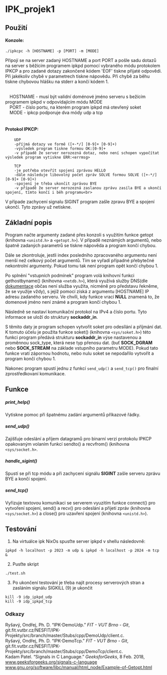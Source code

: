 # IPK_projek1

## Použití

#### Konzole:

```
./ipkcpc -h [HOSTNAME] -p [PORT] -m [MODE]
```

Připojí se na server zadaný HOSTNAME a port PORT a pošle sadu dotazů na server s běžícím programem ipkpd pomocí vybraného módu protokolem IPKCP a pro zadané dotazy zakončené kódem 'EOF' tiskne přijaté odpovědi.<br>
Při jakékoliv chybě v parametrech tiskne nápovědu. Při chybě za běhu tiskne chybovou hlášku na stderr a končí kódem 1.<br>

<br>
    &emsp;HOSTNAME - musí být validní doménové jméno serveru s bežícím programem ipkpd v odpovídajícím módu MODE<br>
    &emsp;PORT - číslo portu, na kterém program ipkpd má otevřený soket<br>
    &emsp;MODE - ipkcp podporuje dva módy udp a tcp<br>
<br>

#### Protokol IPKCP:
```
    UDP
    -příjmá dotazy ve formě ([+-*/] [0-9]+ [0-9]+)
    -výsledek program tiskne formou OK:[0-9]+
    -v případě že server nerozezná dotaz, nebo není schopen vypočítat výsledek program vytiskne ERR:<errmsg>

    TCP
    -je potřeba otevřít spojení zprávou HELLO
    -dále následuje libovolný počet zpráv SOLVE formou SOLVE ([+-*/] [0-9]+ [0-9]+)
    -spojení je třeba ukončit zprávou BYE
    -v případě že server nerozezná zaslanou zprávu zasíla BYE a ukončí spojení, tímto končí i běh programu<br>
```

V případe zachycení signalu SIGINT program zašle zpravu BYE a spojení ukončí. Tyto zprávy už netiskne.

## Základní popis

Program načte argumenty zadané přes konzoli s využitím funkce getopt (knihovna `<unistd.h>` a `<getopt.h>`). V případě neznámých argumentů, nebo špatně zadaných parametrů se tiskne nápověda a program končí chybou.<br>

Dále se zkontroluje, jestli index posledního zpracovaného argumentu není menší než celkový počet argumentů. Tím se vyřadí případné přebytečné nekontrolní argumenty. Pokud tomu tak není program opět končí chybou 1.<br>

Po splnění  "vstupních podmínek" program volá knihovní funkci gethostbyname() (knihovna `<netdb.h>`), která využívá služby DNS(dle [dokumentace](https://man7.org/linux/man-pages/man3/gethostbyname.3.html) občas není služba využita, nicméně pro představu řekněme, že se využije vždy), s jejíž pomocí získá z argumentu [HOSTNAME] IP adresu zadaného serveru. Ve chvíli, kdy funkce vrací **NULL** znamená to, že domenové jméno není známé a program končí chybou 1.<br>

Následně se nastaví komunikační protokol na IPv4 a číslo portu. Tyto informace se uloží do struktury **sockaddr_in**.<br>

S těmito daty je program schopen vytvořit soket pro odesílání a příjmání dat. K tomuto účelu je použita funkce soket() (knihovna `<sys/soket.h>`) této funkci program předává strukturu **sockaddr_in** výse nastavenou a proměnnou sock_type, která nese typ přenosu dat. (buť **SOCK_DGRAM** nebo **SOCK_STREAM** na základe vstupního parametru MODE). Pokud tato funkce vratí zápornou hodnotu, nebo nulu soket se nepodařilo vytvořit a program končí chybou 1.<br>

Nakonec program spustí jednu z funkcí `send_udp()` a `send_tcp()` pro finalní zprostředkovaní komunikace.<br>

## Funkce

##### print_help()

Vytiskne pomoc při špatnému zadání argumentů příkazové řádky.

##### send_udp()

Zajišťuje odeslání a příjem datagramů pro binarní verzi protokolu IPKCP opakovaným volaním funkcí sendto() a recvfrom() (knihovna `<sys/socket.h>`.

##### handle_sigint()

Spustí se při tcp módu a při zachycení signálu **SIGINT** zašle serveru zprávu BYE a končí spojení.

##### send_tcp()

Vyřizuje textovou komunikaci se serverem vyuzitím funkce connect() pro vytvoření spojení, send() a recv() pro odeslání a přijetí zpráv (knihovna `<sys/socket.h>`) a close() pro uzavření spojení (knihovna `<unistd.h>`).

## Testování

1. Na virtuálce ipk NixOs spusťte server ipkpd v shellu následovně:

```
ipkpd -h localhost -p 2023 -m udp & ipkpd -h localhost -p 2024 -m tcp &
```

2. Pusťte skript

```
./test.sh
```

3. Po ukončení testování je třeba najít procesy serverových stran a zasláním signálu SIGKILL (9) je ukončit

```
kill -9 idp_ipkpd_udp
kill -9 idp_ipkpd_tcp
```

### Odkazy

Ryšavý, Ondřej, Ph. D. “IPK-DemoUdp.” *FIT - VUT Brno - Git*, git.fit.vutbr.cz/NESFIT/IPK-Projekty/src/branch/master/Stubs/cpp/DemoUdp/client.c.<br>
Ryšavý, Ondřej, Ph. D. “IPK-DemoTcp.” *FIT - VUT Brno - Git*, git.fit.vutbr.cz/NESFIT/IPK-Projekty/src/branch/master/Stubs/cpp/DemoTcp/client.c.<br>
Kadam Patel. “Signals in C Language.” *GeeksforGeeks*, 8 Feb. 2018, www.geeksforgeeks.org/signals-c-language<br>
www.gnu.org/software/libc/manual/html_node/Example-of-Getopt.html<br>
